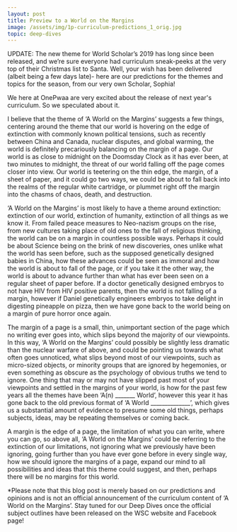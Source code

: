 ```yaml
---
layout: post
title: Preview to a World on the Margins
image: /assets/img/1p-curriculum-predictions_1_orig.jpg
topic: deep-dives
---
```


UPDATE: The new theme for World Scholar’s 2019 has long since been released, and we’re sure everyone had curriculum sneak-peeks at the very top of their Christmas list to Santa. Well, your wish has been delivered (albeit being a few days late)- here are our predictions for the themes and topics for the season, from our very own Scholar, Sophia!

We here at OnePwaa are very excited about the release of next year's curriculum. So we speculated about it.

I believe that the theme of ‘A World on the Margins’ suggests a few things, centering around the theme that our world is hovering on the edge of extinction with commonly known political tensions, such as recently between China and Canada, nuclear disputes, and global warming, the world is definitely precariously balancing on the margin of a page. Our world is as close to midnight on the Doomsday Clock as it has ever been, at two minutes to midnight, the threat of our world falling off the page comes closer into view. Our world is teetering on the thin edge, the margin, of a sheet of paper, and it could go two ways, we could be about to fall back into the realms of the regular white cartridge, or plummet right off the margin into the chasms of chaos, death, and destruction.

‘A World on the Margins’ is most likely to have a theme around extinction: extinction of our world, extinction of humanity, extinction of all things as we know it. From failed peace measures to Neo-nazism groups on the rise, from new cultures taking place of old ones to the fall of religious thinking, the world can be on a margin in countless possible ways. Perhaps it could be about Science being on the brink of new discoveries, ones unlike what the world has seen before, such as the supposed genetically designed babies in China, how these advances could be seen as immoral and how the world is about to fall of the page, or if you take it the other way, the world is about to advance further than what has ever been seen on a regular sheet of paper before. If a doctor genetically designed embryos to not have HIV from HIV positive parents, then the world is not falling of a margin, however if Daniel genetically engineers embryos to take delight in digesting pineapple on pizza, then we have gone back to the world being on a margin of pure horror once again.

The margin of a page is a small, thin, unimportant section of the page which no writing ever goes into, which slips beyond the majority of our viewpoints. In this way, ‘A World on the Margins’ could possibly be slightly less dramatic than the nuclear warfare of above, and could be pointing us towards what often goes unnoticed, what slips beyond most of our viewpoints, such as micro-sized objects, or minority groups that are ignored by hegemonies, or even something as obscure as the psychology of obvious truths we tend to ignore. One thing that may or may not have slipped past most of your viewpoints and settled in the margins of your world, is how for the past few years all the themes have been ‘A(n) _______ World’, however this year it has gone back to the old previous format of ‘A World ______________’, which gives us a substantial amount of evidence to presume some old things, perhaps subjects, ideas, may be repeating themselves or coming back.

A margin is the edge of a page, the limitation of what you can write, where you can go, so above all, ‘A World on the Margins’ could be referring to the extinction of our limitations, not ignoring what we previously have been ignoring, going further than you have ever gone before in every single way, how we should ignore the margins of a page, expand our mind to all possibilities and ideas that this theme could suggest, and then, perhaps there will be no margins for this world.

*Please note that this blog post is merely based on our predictions and opinions and is not an official announcement of the curriculum content of ‘A World on the Margins’. Stay tuned for our Deep Dives once the official subject outlines have been released on the WSC website and Facebook page!

<br>